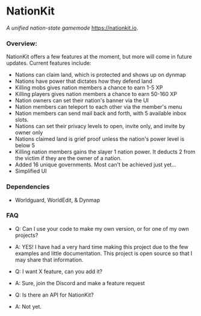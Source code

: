 # NationKit
_A unified nation-state gamemode_ https://nationkit.io.

### Overview:
NationKit offers a few features at the moment, but more will come in future updates. Current features include:
- Nations can claim land, which is protected and shows up on dynmap
- Nations have power that dictates how they defend land
- Killing mobs gives nation members a chance to earn 1-5 XP
- Killing players gives nation members a chance to earn 50-160 XP
- Nation owners can set their nation's banner via the UI
- Nation members can teleport to each other via the member's menu
- Nation members can send mail back and forth, with 5 available inbox slots. 
- Nations can set their privacy levels to open, invite only, and invite by owner only
- Nations claimed land is grief proof unless the nation's power level is below 5
- Killing nation members gains the slayer 1 nation power. It deducts 2 from the victim if they are the owner of a nation.
- Added 16 unique governments. Most can't be achieved just yet...
- Simplified UI

### Dependencies
- Worldguard, WorldEdit, & Dynmap

### FAQ
- Q: Can I use your code to make my own version, or for one of my own projects?
- A: YES! I have had a very hard time making this project due to the few examples and little documentation. This project is open source so that I may share that information.

- Q: I want X feature, can you add it?
- A: Sure, join the Discord and make a feature request

- Q: Is there an API for NationKit?
- A: Not yet.

